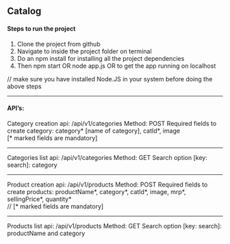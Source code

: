 ## Catalog

#### Steps to run the project

1. Clone the project from github
2. Navigate to inside the project folder on terminal
3. Do an npm install for installing all the project dependencies
4. Then npm start OR node app.js OR to get the app running on localhost

// make sure you have installed Node.JS in your system before doing the above steps

******************************************************************

#### API’s: 

Category creation api: <base route>/api/v1/categories
Method: POST
Required fields to create category: 
category* [name of category], 
catId*, 
image        
[* marked fields are mandatory]

******************************************************************

Categories list api: <base route>/api/v1/categories
Method: GET
Search option [key: search]: category

******************************************************************

Product creation api: <base route>/api/v1/products
Method: POST
Required fields to create products: 
productName*, 
category*, 
catId*, 
image, 
mrp*, 
sellingPrice*, 
quantity*        
// [* marked fields are mandatory]

******************************************************************

Products list api: <base route>/api/v1/products
Method: GET
Search option [key: search]: productName and category
